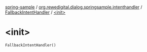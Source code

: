 [spring-sample](../../index.md) / [org.rewedigital.dialog.springsample.intenthandler](../index.md) / [FallbackIntentHandler](index.md) / [&lt;init&gt;](./-init-.md)

# &lt;init&gt;

`FallbackIntentHandler()`
